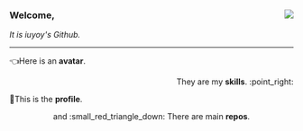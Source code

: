 
### Welcome, <img align="right" src="https://github-readme-stats.vercel.app/api/top-langs/?username=iuyoy&hide=c%2B%2B">

*It is iuyoy's Github.*

---

:point_left:Here is an **avatar**.

<p align="right">They are my <b>skills</b>. :point_right:</p>

📌This is the **profile**.

<p align="center">and :small_red_triangle_down: There are main <b>repos</b>.</p>
